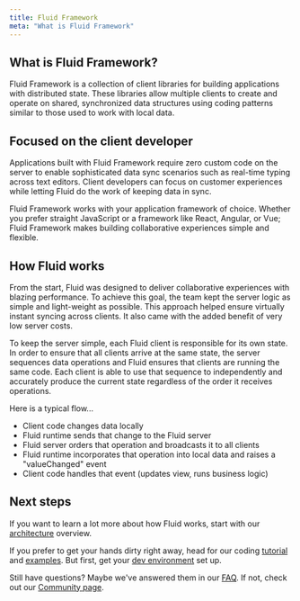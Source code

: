 ```yaml
---
title: Fluid Framework
meta: "What is Fluid Framework"
---
```


## What is Fluid Framework?

Fluid Framework is a collection of client libraries for building applications with distributed state. These libraries
allow multiple clients to create and operate on shared, synchronized data structures using coding
patterns similar to those used to work with local data.

## Focused on the client developer

Applications built with Fluid Framework require zero custom code on the server to enable sophisticated data sync
scenarios such as real-time typing across text editors. Client developers can focus on customer experiences while
letting Fluid do the work of keeping data in sync.

Fluid Framework works with your application framework of choice. Whether you prefer straight JavaScript or
a framework like React, Angular, or Vue; Fluid Framework makes building collaborative experiences simple and
flexible.

## How Fluid works

From the start, Fluid was designed to deliver collaborative experiences with blazing performance. To achieve this goal,
the team kept the server logic as simple and light-weight as possible. This approach helped ensure virtually instant
syncing across clients. It also came with the added benefit of very low server costs.

To keep the server simple, each Fluid client is responsible for its own state. In order to ensure
that all clients arrive at the same state, the server sequences data operations and Fluid ensures that clients
are running the same code. Each client is able to use that sequence to independently and accurately produce the current
state regardless of the order it receives operations.

Here is a typical flow...

- Client code changes data locally
- Fluid runtime sends that change to the Fluid server
- Fluid server orders that operation and broadcasts it to all clients
- Fluid runtime incorporates that operation into local data and raises a "valueChanged" event
- Client code handles that event (updates view, runs business logic)

## Next steps

If you want to learn a lot more about how Fluid works, start with our
[architecture](concepts/architecture.md) overview.

If you prefer to get your hands dirty right away, head for our coding [tutorial](get-started/tutorial.md) and [examples](get-started/examples.md).
But first, get your [dev environment](get-started/dev-env.md) set up.

Still have questions? Maybe we've answered them in our [FAQ](faq.md). If not, check out our [Community page](/community/).
